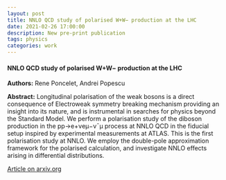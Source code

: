 ```yaml
---
layout: post
title: NNLO QCD study of polarised W+W− production at the LHC 
date: 2021-02-26 17:00:00
description: New pre-print publication
tags: physics 
categories: work
---
```


<h4> NNLO QCD study of polarised W+W− production at the LHC </h4>

<b>Authors:</b> Rene Poncelet, Andrei Popescu

<b>Abstract:</b> Longitudinal polarisation of the weak bosons is a direct consequence of Electroweak symmetry breaking mechanism providing an insight into its nature, and is instrumental in searches for physics beyond the Standard Model. We perform a polarisation study of the diboson production in the pp→e+νeμ−ν¯μ process at NNLO QCD in the fiducial setup inspired by experimental measurements at ATLAS. This is the first polarisation study at NNLO. We employ the double-pole approximation framework for the polarised calculation, and investigate NNLO effects arising in differential distributions.

<a href="https://arxiv.org/abs/2102.13583">Article on arxiv.org</a>
